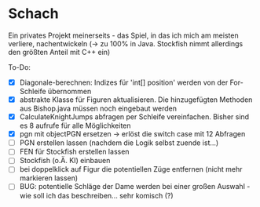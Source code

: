 # Schach
Ein privates Projekt meinerseits - das Spiel, in das ich mich am meisten verliere, nachentwickeln (-> zu 100% in Java. Stockfish nimmt allerdings den größten Anteil mit C++ ein)

To-Do:
- [X] Diagonale-berechnen: Indizes für 'int[] position' werden von der For-Schleife übernommen
- [X] abstrakte Klasse für Figuren aktualisieren. Die hinzugefügten Methoden aus Bishop.java müssen noch eingebaut werden
- [X] CalculateKnightJumps abfragen per Schleife vereinfachen. Bisher sind es 8 aufrufe für alle Möglichkeiten
- [X] pgn mit objectPGN ersetzen -> erlöst die switch case mit 12 Abfragen
- [ ] PGN erstellen lassen (nachdem die Logik selbst zuende ist...)
- [ ] FEN für Stockfish erstellen lassen
- [ ] Stockfish (o.Ä. KI) einbauen
- [ ] bei doppelklick auf Figur die potentiellen Züge entfernen (nicht mehr markieren lassen)
- [ ] BUG: potentielle Schläge der Dame werden bei einer großen Auswahl - wie soll ich das beschreiben... sehr komisch (?)
